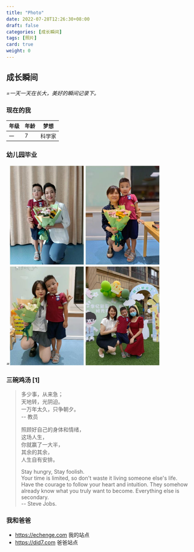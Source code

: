 ```yaml
---
title: "Photo"
date: 2022-07-28T12:26:30+08:00
draft: false
categories: [成长瞬间]
tags: [照片]
card: true
weight: 0
---
```


<!--more-->

## 成长瞬间

*=一天一天在长大，美好的瞬间记录下。* 

### 现在的我

| 年级                 | 年龄           | 梦想      |
|:-------------------|:---------------|-----------|
| 一                   | 7              |  科学家   |

### 幼儿园毕业
*=<img alt="图 2" src="imgs/8c78955d3f1284bb20b9a135bea1d8350409914b369bc150d453b0e81829205a.jpg" width="400" />* 

### 三碗鸡汤 [1]

> 多少事，从来急；<br>天地转，光阴迫。<br>一万年太久，只争朝夕。<br>-- 教员
>   
> 照顾好自己的身体和情绪，<br>这场人生，<br>你就赢了一大半，<br>其余的其余，<br>人生自有安排。  
> 
> Stay hungry, Stay foolish. <br>Your time is limited, so don't waste it living someone else's life. <br>Have the courage to follow your heart and intuition. They somehow already know what you truly want to become. Everything else is secondary. <br>-- Steve Jobs.

### 我和爸爸 

- https://echenge.com   我的站点
- https://did7.com      爸爸站点